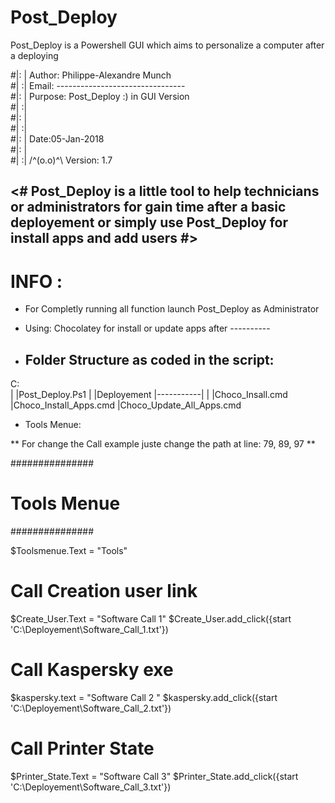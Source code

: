 # Post_Deploy
Post_Deploy is a Powershell GUI which aims to personalize a computer after a deploying 

#|: | Author:  Philippe-Alexandre Munch                           
#| :| Email:   --------------------------------                   
#|: | Purpose: Post_Deploy :)  in GUI Version                     
#| :|                                                             
#|: |                      						                  
#| :|                                                             
#|: |         		Date:05-Jan-2018                             
#|: |                                                      
#| :| 	/^(o.o)^\    Version: 1.7           	                  


<# Post_Deploy is a little tool to help technicians or administrators for gain time after a basic deployement or simply use Post_Deploy for install apps and add users #>
----------------------------------------------------------------------------------------------------------------------------------------
   
   
   # INFO :
   
   - For Completly running all function launch Post_Deploy as Administrator
   
   - Using: Chocolatey for install or update apps after
            ----------
   
   - Folder Structure as coded in the script:
     ---------------------------------------
   
   C:\
   |
   |Post_Deploy.Ps1
   |
   |Deployement
   |-----------|
               |
               |Choco_Insall.cmd
               |Choco_Install_Apps.cmd
               |Choco_Update_All_Apps.cmd
    
 
- Tools Menue:

** For change the Call example juste change the path at line: 79, 89, 97 **

###############
# Tools Menue #
###############

$Toolsmenue.Text = "Tools"

# Call Creation user link
$Create_User.Text = "Software Call 1"
$Create_User.add_click({start 'C:\Deployement\Software_Call_1.txt'})

# Call Kaspersky exe
$kaspersky.text = "Software Call 2 "
$kaspersky.add_click({start 'C:\Deployement\Software_Call_2.txt'})

# Call Printer State
$Printer_State.Text = "Software Call 3"
$Printer_State.add_click({start 'C:\Deployement\Software_Call_3.txt'})
